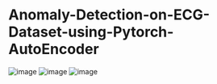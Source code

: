 # Anomaly-Detection-on-ECG-Dataset-using-Pytorch-AutoEncoder

![image](https://user-images.githubusercontent.com/44921488/126151912-ee9190f9-5386-46d1-98eb-d9b171d18f72.png)
![image](https://user-images.githubusercontent.com/44921488/126151930-539445c8-f211-4664-94f9-1fdf3d914585.png)
![image](https://user-images.githubusercontent.com/44921488/126151939-6ec8cf0c-f816-41f1-9ee7-271c38335edd.png)
